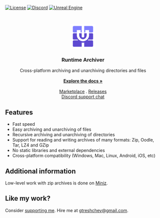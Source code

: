 <a href="https://github.com/gtreshchev/RuntimeArchiver/blob/main/LICENSE">![License](https://img.shields.io/badge/license-MIT-brightgreen.svg)</a>
<a href="https://georgy.dev/discord">![Discord](https://img.shields.io/discord/1055168498919284786.svg?label=Discord&logo=discord&color=7289DA&labelColor=2C2F33)</a>
<a href="https://www.unrealengine.com/">![Unreal Engine](https://img.shields.io/badge/Unreal-4.26%2B-dea309)</a>

<br/>
<p align="center">
  <a href="https://github.com/gtreshchev/RuntimeArchiver">
    <img src="Resources/Icon128.png" alt="Logo" width="80" height="80">
  </a>

<h3 align="center">Runtime Archiver</h3>

  <p align="center">
    Cross-platform archiving and unarchiving directories and files
    <br/>
    <br/>
    <a href="https://docs.georgy.dev/runtime-archiver/overview"><strong>Explore the docs »</strong></a>
    <br/>
    <br/>
    <a href="https://unrealengine.com/marketplace/product/runtime-archiver">Marketplace</a>
    .
    <a href="https://github.com/gtreshchev/RuntimeArchiver/releases">Releases</a>
    <br/>
    <a href="https://georgy.dev/discord">Discord support chat</a>
  </p>

## Features

- Fast speed
- Easy archiving and unarchiving of files
- Recursive archiving and unarchiving of directories
- Support for reading and writing archives of many formats: Zip, Oodle, Tar, LZ4 and GZip
- No static libraries and external dependencies
- Cross-platform compatibility (Windows, Mac, Linux, Android, iOS, etc)

## Additional information

Low-level work with zip archives is done on [Miniz](https://github.com/richgel999/miniz).

## Like my work?

Consider [supporting me](https://ko-fi.com/georgydev). Hire me at [gtreshchev@gmail.com](mailto:gtreshchev@gmail.com).